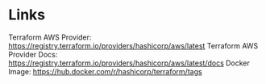 # Links
Terraform AWS Provider:
https://registry.terraform.io/providers/hashicorp/aws/latest
Terraform AWS Provider Docs:
https://registry.terraform.io/providers/hashicorp/aws/latest/docs
Docker Image:
https://hub.docker.com/r/hashicorp/terraform/tags